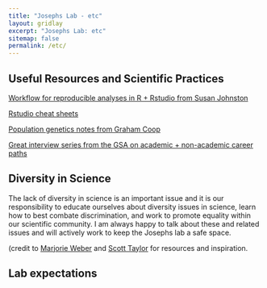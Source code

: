 ```yaml
---
title: "Josephs Lab - etc"
layout: gridlay
excerpt: "Josephs Lab: etc"
sitemap: false
permalink: /etc/
---
```


## Useful Resources and Scientific Practices
[Workflow for reproducible analyses in R + Rstudio from Susan Johnston](https://sejohnston.com/2015/05/12/an-introduction-to-reproducible-research-in-r-and-r-studio/)

[Rstudio cheat sheets](https://www.rstudio.com/resources/cheatsheets/?utm_content=buffer743c2&utm_medium=social&utm_source=twitter.com&utm_campaign=buffer)

[Population genetics notes from Graham Coop](http://cooplab.github.io/popgen-notes/)

[Great interview series from the GSA on academic + non-academic career paths](http://genestogenomes.org/author/ecsleaders/)
## Diversity in Science
The lack of diversity in science is an important issue and it is our responsibility to educate ourselves about diversity issues in science, learn how to best combate discrimination, and work to promote equality within our scientific community. I am always happy to talk about these and related issues and will actively work to keep the Josephs lab a safe space.

(credit to [Marjorie Weber](http://www.theweberlab.com/diversity-in-stem.html) and [Scott Taylor](https://www.colorado.edu/lab/taylor/diversity-stem) for resources and inspiration.

## Lab expectations








